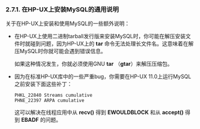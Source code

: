### 2.7.1. 在HP-UX上安装MySQL的通用说明

关于在HP-UX上安装和使用MySQL的一些额外说明：

* 在HP-UX上使用二进制tarball发行版来安装MySQL时，你可能在解压安装文件时就碰到问题，因为HP-UX上的 **tar** 命令无法处理长文件名。这意味着在解压MySQL时你就可能会遇到错误信息。

    如果这种情况发生，你就必须使用GNU **tar** （**gtar**）来解压压缩包。

* 因为在标准HP-UX库中的一些严重bug，你需要在HP-UX 11.0上运行MySQL之前安装下面这些补丁：

    ```
    PHKL_22840 Streams cumulative
    PHNE_22397 ARPA cumulative
    ```

    这可以解决在线程应用中从 **recv()** 得到 **EWOULDBLOCK** 和从 **accept()** 得到 **EBADF** 的问题。